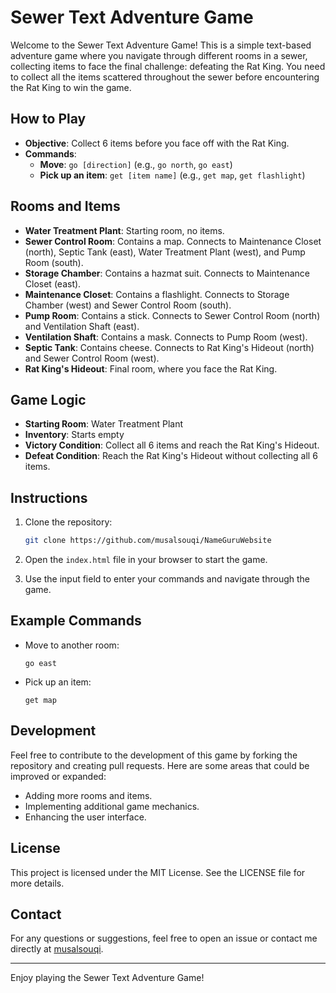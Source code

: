 # Sewer Text Adventure Game

Welcome to the Sewer Text Adventure Game! This is a simple text-based adventure game where you navigate through different rooms in a sewer, collecting items to face the final challenge: defeating the Rat King. You need to collect all the items scattered throughout the sewer before encountering the Rat King to win the game.

## How to Play

- **Objective**: Collect 6 items before you face off with the Rat King.
- **Commands**:
  - **Move**: `go [direction]` (e.g., `go north`, `go east`)
  - **Pick up an item**: `get [item name]` (e.g., `get map`, `get flashlight`)

## Rooms and Items

- **Water Treatment Plant**: Starting room, no items.
- **Sewer Control Room**: Contains a map. Connects to Maintenance Closet (north), Septic Tank (east), Water Treatment Plant (west), and Pump Room (south).
- **Storage Chamber**: Contains a hazmat suit. Connects to Maintenance Closet (east).
- **Maintenance Closet**: Contains a flashlight. Connects to Storage Chamber (west) and Sewer Control Room (south).
- **Pump Room**: Contains a stick. Connects to Sewer Control Room (north) and Ventilation Shaft (east).
- **Ventilation Shaft**: Contains a mask. Connects to Pump Room (west).
- **Septic Tank**: Contains cheese. Connects to Rat King's Hideout (north) and Sewer Control Room (west).
- **Rat King's Hideout**: Final room, where you face the Rat King.

## Game Logic

- **Starting Room**: Water Treatment Plant
- **Inventory**: Starts empty
- **Victory Condition**: Collect all 6 items and reach the Rat King's Hideout.
- **Defeat Condition**: Reach the Rat King's Hideout without collecting all 6 items.

## Instructions

1. Clone the repository:
    ```bash
    git clone https://github.com/musalsouqi/NameGuruWebsite
    ```

2. Open the `index.html` file in your browser to start the game.

3. Use the input field to enter your commands and navigate through the game.

## Example Commands

- Move to another room:
  ``` 
  go east
  ```
- Pick up an item:
  ```
  get map
  ```

## Development

Feel free to contribute to the development of this game by forking the repository and creating pull requests. Here are some areas that could be improved or expanded:
- Adding more rooms and items.
- Implementing additional game mechanics.
- Enhancing the user interface.

## License

This project is licensed under the MIT License. See the LICENSE file for more details.

## Contact

For any questions or suggestions, feel free to open an issue or contact me directly at [musalsouqi](https://github.com/musalsouqi).

---

Enjoy playing the Sewer Text Adventure Game!
```

